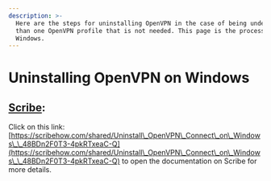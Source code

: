 ```yaml
---
description: >-
  Here are the steps for uninstalling OpenVPN in the case of being under more
  than one OpenVPN profile that is not needed. This page is the process for
  Windows.
---
```


# Uninstalling OpenVPN on Windows

## [Scribe](https://scribehow.com/shared/Uninstall\_OpenVPN\_Connect\_on\_Windows\_\_48BDn2F0T3-4pkRTxeaC-Q):

Click on this link: [https://scribehow.com/shared/Uninstall\_OpenVPN\_Connect\_on\_Windows\_\_48BDn2F0T3-4pkRTxeaC-Q](https://scribehow.com/shared/Uninstall\_OpenVPN\_Connect\_on\_Windows\_\_48BDn2F0T3-4pkRTxeaC-Q) to open the documentation on Scribe for more details.
